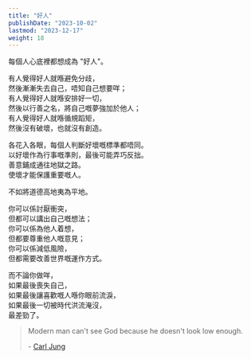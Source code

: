 ```yaml
---
title: "好人"
publishDate: "2023-10-02"
lastmod: "2023-12-17"
weight: 18
---
```


每個人心底裡都想成為 "好人"。<br/>

有人覺得好人就喺避免分歧，<br/>
然後漸漸失去自己，唔知自己想要咩；<br/>
有人覺得好人就喺安排好一切，<br/>
然後以行善之名，將自己嘅夢強加於他人；<br/>
有人覺得好人就喺循規蹈矩，<br/>
然後沒有破壞，也就沒有創造。<br/>

各花入各眼，每個人判斷好壞嘅標準都唔同。<br/>
以好壞作為行事嘅準則，最後可能弄巧反拙。<br/>
善意鋪成通往地獄之路。<br/>
使壞才能保護重要嘅人。<br/>

不如將道德高地夷為平地。<br/>

你可以係討厭衝突，<br/>
但都可以講出自己嘅想法；<br/>
你可以係為他人着想，<br/>
但都要尊重他人嘅意見；<br/>
你可以係減低風險，<br/>
但都需要改善世界嘅運作方式。<br/>

而不論你做咩，<br/>
如果最後喪失自己，<br/>
如果最後讓喜歡嘅人喺你眼前流淚，<br/>
如果最後一切被時代洪流淹沒，<br/>
最差勁了。<br/>

> Modern man can't see God because he doesn't look low enough.
>
> \- [Carl Jung](https://www.goodreads.com/quotes/10363722-modern-man-can-t-see-god-because-he-doesn-t-look-low)
